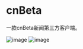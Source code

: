 # cnBeta
一款cnBeta新闻第三方客户端。

![image](https://github.com/hudyseu/cnBeta/blob/master/screenshots/Evernote%20Camera%20Roll%2020160623%20161918.png)
![image](https://github.com/hudyseu/cnBeta/blob/master/screenshots/Evernote%20Camera%20Roll%2020160623%20161919.png)
